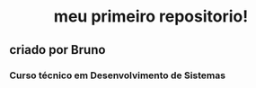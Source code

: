 <h1 align="center">meu primeiro repositorio!</h1>
<h2>criado por Bruno</h2>
<h3>Curso técnico em Desenvolvimento de Sistemas</h3>
